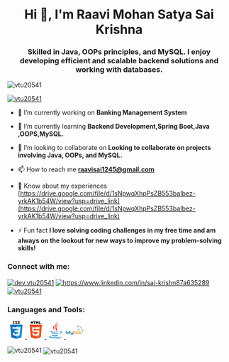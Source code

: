 <h1 align="center">Hi 👋, I'm Raavi Mohan Satya Sai Krishna</h1>
<h3 align="center">Skilled in Java, OOPs principles, and MySQL. I enjoy developing efficient and scalable backend solutions and working with databases.</h3>

<p align="left"> <img src="https://komarev.com/ghpvc/?username=vtu20541&label=Profile%20views&color=0e75b6&style=flat" alt="vtu20541" /> </p>

<p align="left"> <a href="https://github.com/ryo-ma/github-profile-trophy"><img src="https://github-profile-trophy.vercel.app/?username=vtu20541" alt="vtu20541" /></a> </p>

- 🔭 I’m currently working on **Banking Management System**

- 🌱 I’m currently learning **Backend Development,Spring Boot,Java ,OOPS,MySQL.**

- 👯 I’m looking to collaborate on **Looking to collaborate on projects involving Java, OOPs, and MySQL.**

- 📫 How to reach me **raavisai1245@gmail.com**

- 📄 Know about my experiences [https://drive.google.com/file/d/1sNpwqXhpPsZB553baIbez-yrkAK1b54W/view?usp=drive_link](https://drive.google.com/file/d/1sNpwqXhpPsZB553baIbez-yrkAK1b54W/view?usp=drive_link)

- ⚡ Fun fact **I love solving coding challenges in my free time and am always on the lookout for new ways to improve my problem-solving skills!**

<h3 align="left">Connect with me:</h3>
<p align="left">
<a href="https://dev.to/dev.vtu20541" target="blank"><img align="center" src="https://raw.githubusercontent.com/rahuldkjain/github-profile-readme-generator/master/src/images/icons/Social/devto.svg" alt="dev.vtu20541" height="30" width="40" /></a>
<a href="https://linkedin.com/in/https://www.linkedin.com/in/sai-krishn87a635289" target="blank"><img align="center" src="https://raw.githubusercontent.com/rahuldkjain/github-profile-readme-generator/master/src/images/icons/Social/linked-in-alt.svg" alt="https://www.linkedin.com/in/sai-krishn87a635289" height="30" width="40" /></a>
<a href="https://www.leetcode.com/vtu20541" target="blank"><img align="center" src="https://raw.githubusercontent.com/rahuldkjain/github-profile-readme-generator/master/src/images/icons/Social/leet-code.svg" alt="vtu20541" height="30" width="40" /></a>
</p>

<h3 align="left">Languages and Tools:</h3>
<p align="left"> <a href="https://www.w3schools.com/css/" target="_blank" rel="noreferrer"> <img src="https://raw.githubusercontent.com/devicons/devicon/master/icons/css3/css3-original-wordmark.svg" alt="css3" width="40" height="40"/> </a> <a href="https://www.w3.org/html/" target="_blank" rel="noreferrer"> <img src="https://raw.githubusercontent.com/devicons/devicon/master/icons/html5/html5-original-wordmark.svg" alt="html5" width="40" height="40"/> </a> <a href="https://www.java.com" target="_blank" rel="noreferrer"> <img src="https://raw.githubusercontent.com/devicons/devicon/master/icons/java/java-original.svg" alt="java" width="40" height="40"/> </a> <a href="https://www.mysql.com/" target="_blank" rel="noreferrer"> <img src="https://raw.githubusercontent.com/devicons/devicon/master/icons/mysql/mysql-original-wordmark.svg" alt="mysql" width="40" height="40"/> </a> </p>

<p><img align="left" src="https://github-readme-stats.vercel.app/api/top-langs?username=vtu20541&show_icons=true&locale=en&layout=compact" alt="vtu20541" /></p>

<p>&nbsp;<img align="center" src="https://github-readme-stats.vercel.app/api?username=vtu20541&show_icons=true&locale=en" alt="vtu20541" /></p>
